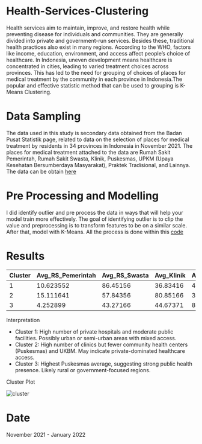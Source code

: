 # Health-Services-Clustering

Health services aim to maintain, improve, and restore health while preventing disease for individuals and communities. They are generally divided into private and government-run services. Besides these, traditional health practices also exist in many regions. According to the WHO, factors like income, education, environment, and access affect people’s choice of healthcare. In Indonesia, uneven development means healthcare is concentrated in cities, leading to varied treatment choices across provinces. This has led to the need for grouping of choices of places for medical treatment by the community in each province in Indonesia.The popular and effective statistic method that can be used to grouping is K-Means Clustering.

# Data Sampling
The data used in this study is secondary data obtained from the Badan Pusat Statistik page, related to data on the selection of places for medical treatment by residents in 34 provinces in Indonesia in November 2021. The places for medical treatment attached to the data are Rumah Sakit Pemerintah, Rumah Sakit Swasta, Klinik, Puskesmas, UPKM (Upaya Kesehatan Bersumberdaya Masyarakat), Praktek Tradisional, and Lainnya. The data can be obtain [here](https://view.officeapps.live.com/op/view.aspx?src=https%3A%2F%2Fraw.githubusercontent.com%2Fdhafinabdillah%2FHealth-Services-Clustering%2Frefs%2Fheads%2Fmain%2FData%2520PKL.xlsx&wdOrigin=BROWSELINK)

# Pre Processing and Modelling
I did identify outlier and pre process the data in ways that will help your model train more effectively. The goal of identifying outlier is to clip the value and preprocessing is to transform features to be on a similar scale. After that, model with K-Means. All the process is done within this [code](https://github.com/dhafinabdillah/Health-Services-Clustering/blob/main/Clustering%20PKL.R)

# Results
| Cluster | Avg_RS_Pemerintah | Avg_RS_Swasta | Avg_Klinik | Avg_Puskesmas | Avg_UKBM | Avg_Praktek_Tradisional | Avg_Lainnya | Count |
|---------|-------------------|---------------|------------|----------------|----------|--------------------------|-------------|-------|
| 1       | 10.623552         | 86.45156      | 36.83416   | 47.89686       | 8.502914 | 5.607257                 | 3.151404    | **9**  |
| 2       | 15.111641         | 57.84356      | 80.85166   | 35.30271       | 2.781718 | 2.665332                 | 1.385437    | **12** |
| 3       | 4.252899          | 43.27166      | 44.67371   | 85.05248       | 8.545875 | 2.153209                 | 2.120239    | **13** |

Interpretation
- Cluster 1: High number of private hospitals and moderate public facilities. Possibly urban or semi-urban areas with mixed access.
- Cluster 2: High number of clinics but fewer community health centers (Puskesmas) and UKBM. May indicate private-dominated healthcare access.
- Cluster 3: Highest Puskesmas average, suggesting strong public health presence. Likely rural or government-focused regions.

Cluster Plot

![cluster](https://github.com/user-attachments/assets/ef900f91-f060-48d5-8ab9-64344a15726c)

# Date
November 2021 - January 2022
